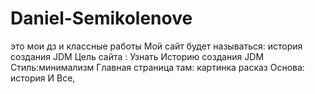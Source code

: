 # Daniel-Semikolenove
это мои дз и классные работы 
Мой сайт будет называться: история создания JDM 
Цель сайта : Узнать Историю создания JDM
Стиль:минимализм
Главная страница там: картинка расказ 
Основа: история 
И Все,

